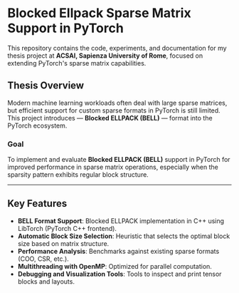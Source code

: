 # Blocked Ellpack Sparse Matrix Support in PyTorch

This repository contains the code, experiments, and documentation for my thesis project at **ACSAI, Sapienza University of Rome**, focused on extending PyTorch's sparse matrix capabilities.

## Thesis Overview

Modern machine learning workloads often deal with large sparse matrices, but efficient support for custom sparse formats in PyTorch is still limited. This project introduces — **Blocked ELLPACK (BELL)** — format into the PyTorch ecosystem.

### Goal

To implement and evaluate **Blocked ELLPACK (BELL)** support in PyTorch for improved performance in sparse matrix operations, especially when the sparsity pattern exhibits regular block structure.

---

##  Key Features

- **BELL Format Support**: Blocked ELLPACK implementation in C++ using LibTorch (PyTorch C++ frontend).
- **Automatic Block Size Selection**: Heuristic that selects the optimal block size based on matrix structure.
- **Performance Analysis**: Benchmarks against existing sparse formats (COO, CSR, etc.).
- **Multithreading with OpenMP**: Optimized for parallel computation.
- **Debugging and Visualization Tools**: Tools to inspect and print tensor blocks and layouts.
